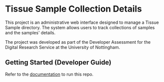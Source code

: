 # Tissue Sample Collection Details

This project is an administrative web interface designed to manage a Tissue Sample directory. The system allows users to track collections of samples and the samples' details.

The project was developed as part of the Developer Assessment for the Digital Research Service at the University of Nottingham.

## Getting Started (Developer Guide)

Refer to the <a href="https://dev-akashili.github.io/tissue-sample-collection-details" target="_blank">documentation</a> to run this repo.
